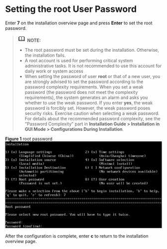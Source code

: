 # Setting the root User Password<a name="EN-US_TOPIC_0214071126"></a>

Enter  **7**  on the installation overview page and press  **Enter**  to set the root password.

>![](./public_sys-resources/icon-note.gif) **NOTE:**   
>-   The root password must be set during the installation. Otherwise, the installation fails.  
>-   A root account is used for performing critical system administrative tasks. It is not recommended to use this account for daily work or system access  
>-   When setting the password of user  **root**  or that of a new user, you are strongly advised to set the password according to the password complexity requirements. When you set a weak password \(the password does not meet the complexity requirements\), the system generates an alarm and asks you whether to use the weak password. If you enter  **yes**, the weak password is forcibly set. However, the weak password poses security risks. Exercise caution when selecting a weak password. For details about the recommended password complexity, see the "Password Complexity" part in  **Installation Guide \> Installation in GUI Mode \> Configurations During Installation**.  

**Figure  1**  root password<a name="en-us_topic_0155778952_en-us_topic_0151920811_f125c609b7ef6419a8b412d185f727a6b"></a>  
![](./figures/root-password-0.png "root-password-0")

After the configuration is complete, enter  **c**  to return to the installation overview page.

